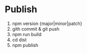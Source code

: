 # Publish
1) npm version {major|minor|patch}
2) gith commit & git push
3) npm run build
4) cd dist
5) npm publish
